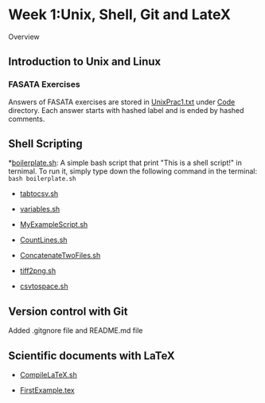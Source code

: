 # Week 1:Unix, Shell, Git and LateX

Overview

## Introduction to Unix and Linux
### FASATA Exercises
Answers of FASATA exercises are stored in [UnixPrac1.txt](Code/UnixPrac1.txt) under [Code](Code) directory. Each answer starts with hashed label and is ended by hashed comments.

## Shell Scripting
*[boilerplate.sh](Code/boilerplate.sh): A simple bash script that print "This is a shell script!" in ternimal. To run it, simply type down the following command in the terminal:
```bash boilerplate.sh```

* [tabtocsv.sh](Code/tabtocsv.sh)

* [variables.sh](Code/variables.sh)

* [MyExampleScript.sh](Code/MyExampleScript.sh)

* [CountLines.sh](Code/CountLines.sh)

* [ConcatenateTwoFiles.sh](Code/ConcatenateTwoFiles.sh)

* [tiff2png.sh](Code/tiff2png.sh)

* [csvtospace.sh](Code/csvtospace.sh)

## Version control with Git
Added .gitgnore file and README.md file

## Scientific documents with LaTeX
* [CompileLaTeX.sh](Code/CompileLaTeX.sh)

* [FirstExample.tex](Code/FirstExample.tex)